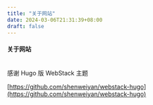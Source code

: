 ```yaml
---
title: "关于网站"
date: 2024-03-06T21:31:39+08:00
draft: false
---
```


#### 关于网站

<br/>
感谢 Hugo 版 WebStack 主题 

[https://github.com/shenweiyan/webstack-hugo](https://github.com/shenweiyan/webstack-hugo)

<br/>


